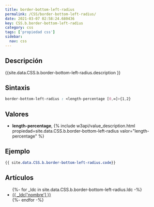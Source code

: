 ```yaml
---
title: border-bottom-left-radius
permalink: /CSS/border-bottom-left-radius/
date: 2021-03-07 02:58:24.680436
key: CSS.b.border-bottom-left-radius
category: css
tags: ['propiedad css']
sidebar: 
  nav: css
---
```


## Descripción
{{site.data.CSS.b.border-bottom-left-radius.description }}

## Sintaxis
~~~css
border-bottom-left-radius : <length-percentage [0,∞]>{1,2}
~~~

## Valores
* **length-percentage**,  {% include w3api/value_description.html propiedad=site.data.CSS.b.border-bottom-left-radius valor="length-percentage" %}

## Ejemplo
~~~css
{{ site.data.CSS.b.border-bottom-left-radius.code}}
~~~

## Artículos
<ul>
{%- for _ldc in site.data.CSS.b.border-bottom-left-radius.ldc -%}
   <li>
       <a href="{{_ldc['url'] }}">{{ _ldc['nombre'] }}</a>
   </li>
{%- endfor -%}
</ul>
